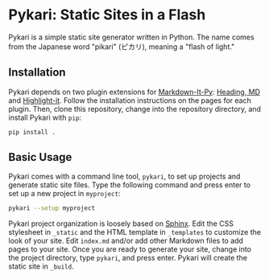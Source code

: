# Pykari: Static Sites in a Flash

Pykari is a simple static site generator written in Python. The name comes from the Japanese word "pikari" (ピカリ), meaning a "flash of light."

## Installation

Pykari depends on two plugin extensions for [Markdown-It-Py][mditpy]: [Heading, MD][headingmd] and [Highlight-it][hlit]. Follow the installation instructions on the pages for each plugin. Then, clone this repository, change into the repository directory, and install Pykari with `pip`:

```bash
pip install .
```

## Basic Usage

Pykari comes with a command line tool, `pykari`, to set up projects and generate static site files. Type the following command and press enter to set up a new project in `myproject`:

```bash
pykari --setup myproject
```

Pykari project organization is loosely based on [Sphinx][sphinx]. Edit the CSS stylesheet in `_static` and the HTML template in `_templates` to customize the look of your site. Edit `index.md` and/or add other Markdown files to add pages to your site. Once you are ready to generate your site, change into the project directory, type `pykari`, and press enter. Pykari will create the static site in `_build`.

[mditpy]: https://markdown-it-py.readthedocs.io/en/latest/
[headingmd]: https://github.com/elijahgreenstein/headingmd
[hlit]: https://github.com/elijahgreenstein/highlight-it
[jinja]: https://jinja.palletsprojects.com/en/stable/
[sphinx]: https://www.sphinx-doc.org/en/master/
